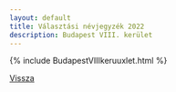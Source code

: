 ```yaml
---
layout: default
title: Választási névjegyzék 2022
description: Budapest VIII. kerület
---
```


{% include BudapestVIIIkeruuxlet.html %}

[Vissza](./)